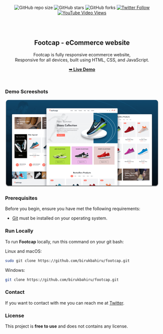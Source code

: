 <div align="center">
  
  ![GitHub repo size](https://img.shields.io/github/repo-size/birukbahiru/footcap)
  ![GitHub stars](https://img.shields.io/github/stars/birukbahiru/footcap?style=social)
  ![GitHub forks](https://img.shields.io/github/forks/birukbahiru/footcap?style=social)
  [![Twitter Follow](https://img.shields.io/twitter/follow/birukbahiru?style=social)](https://twitter.com/intent/follow?screen_name=birukbahiru)
  [![YouTube Video Views](https://img.shields.io/youtube/views/BsmRYjW4csw?style=social)](https://youtu.be/BsmRYjW4csw)

  <br />
  <br />

  <h2 align="center">Footcap - eCommerce website</h2>

  Footcap is fully responsive ecommerce website, <br />Responsive for all devices, built using HTML, CSS, and JavaScript.

  <a href="https://birukbahiru.github.io/footcap/"><strong>➥ Live Demo</strong></a>

</div>

<br />

### Demo Screeshots

![Footcap Desktop Demo](./readme-images/desktop.png "Desktop Demo")

### Prerequisites

Before you begin, ensure you have met the following requirements:

* [Git](https://git-scm.com/downloads "Download Git") must be installed on your operating system.

### Run Locally

To run **Footcap** locally, run this command on your git bash:

Linux and macOS:

```bash
sudo git clone https://github.com/birukbahiru/footcap.git
```

Windows:

```bash
git clone https://github.com/birukbahiru/footcap.git
```

### Contact

If you want to contact with me you can reach me at [Twitter](https://www.twitter.com/birukbahiru).

### License

This project is **free to use** and does not contains any license.
